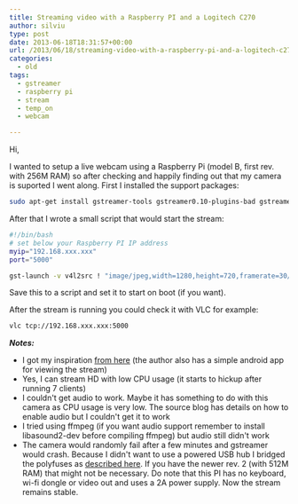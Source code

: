 ```yaml
---
title: Streaming video with a Raspberry PI and a Logitech C270
author: silviu
type: post
date: 2013-06-18T18:31:57+00:00
url: /2013/06/18/streaming-video-with-a-raspberry-pi-and-a-logitech-c270/
categories:
  - old
tags:
  - gstreamer
  - raspberry pi
  - stream
  - temp_on
  - webcam

---
```

Hi,

I wanted to setup a live webcam using a Raspberry Pi (model B, first rev. with 256M RAM) so after checking and happily finding out that my camera is suported I went along. First I installed the support packages:

```bash
sudo apt-get install gstreamer-tools gstreamer0.10-plugins-bad gstreamer0.10-plugins-good v4l-utils
```

After that I wrote a small script that would start the stream:

```bash
#!/bin/bash
# set below your Raspberry PI IP address
myip="192.168.xxx.xxx"
port="5000"

gst-launch -v v4l2src ! "image/jpeg,width=1280,height=720,framerate=30/1" ! multipartmux ! tcpserversink host=$myip port=$port sync=false
```

Save this to a script and set it to start on boot (if you want).

After the stream is running you could check it with VLC for example:

```bash
vlc tcp://192.168.xxx.xxx:5000
```

_**Notes:**_

  * I got my inspiration [from here][1] (the author also has a simple android app for viewing the stream)
  * Yes, I can stream HD with low CPU usage (it starts to hickup after running 7 clients)
  * I couldn't get audio to work. Maybe it has something to do with this camera as CPU usage is very low. The source blog has details on how to enable audio but I couldn't get it to work
  * I tried using ffmpeg (if you want audio support remember to install libasound2-dev before compiling ffmpeg) but audio still didn't work
  * The camera would randomly fail after a few minutes and gstreamer would crash. Because I didn't want to use a powered USB hub I bridged the polyfuses as [described here][2]. If you have the newer rev. 2 (with 512M RAM) that might not be necessary. Do note that this PI has no keyboard, wi-fi dongle or video out and uses a 2A power supply. Now the stream remains stable.

 [1]: http://sanjosetech.blogspot.ro/2013/05/raspberry-pi-streaming-video-and.html
 [2]: http://theiopage.blogspot.ro/2012/06/increasing-raspberry-pis-usb-host.html
